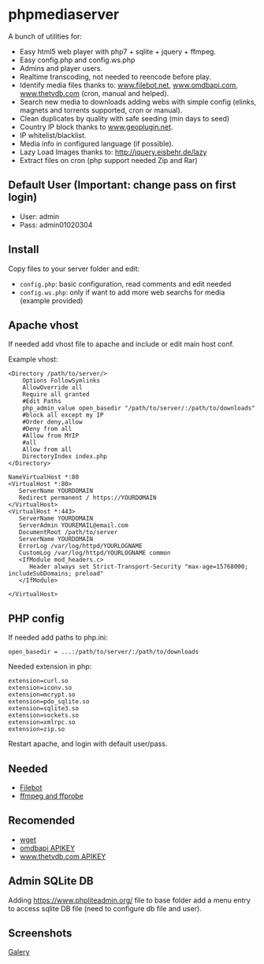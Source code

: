 # phpmediaserver
A bunch of utilities for:
 - Easy html5 web player with php7 + sqlite + jquery + ffmpeg.
 - Easy config.php and config.ws.php
 - Admins and player users.
 - Realtime transcoding, not needed to reencode before play.
 - Identify media files thanks to: www.filebot.net, www.omdbapi.com, www.thetvdb.com (cron, manual and helped).
 - Search new media to downloads adding webs with simple config (elinks, magnets and torrents supported, cron or manual).
 - Clean duplicates by quality with safe seeding (min days to seed)
 - Country IP block thanks to www.geoplugin.net.
 - IP whitelist/blacklist.
 - Media info in configured language (if possible).
 - Lazy Load Images thanks to: http://jquery.eisbehr.de/lazy
 - Extract files on cron (php support needed Zip and Rar)

## Default User (Important: change pass on first login)
 - User: admin
 - Pass: admin01020304
 
## Install
Copy files to your server folder and edit:
 - `config.php`: basic configuration, read comments and edit needed
 - `config.ws.php`: only if want to add more web searchs for media (example provided)

## Apache vhost
If needed add vhost file to apache and include or edit main host conf. 

Example vhost:
```
<Directory /path/to/server/>
    Options FollowSymlinks
    AllowOverride all
    Require all granted
    #Edit Paths
    php_admin_value open_basedir "/path/to/server/:/path/to/downloads"
    #block all except my IP
    #Order deny,allow
    #Deny from all
    #Allow from MYIP
    #all
    Allow from all
    DirectoryIndex index.php
</Directory>

NameVirtualHost *:80
<VirtualHost *:80>
   ServerName YOURDOMAIN
   Redirect permanent / https://YOURDOMAIN
</VirtualHost>
<VirtualHost *:443>
   ServerName YOURDOMAIN
   ServerAdmin YOUREMAIL@email.com
   DocumentRoot /path/to/server
   ServerName YOURDOMAIN
   ErrorLog /var/log/httpd/YOURLOGNAME
   CustomLog /var/log/httpd/YOURLOGNAME common
   <IfModule mod_headers.c>
      Header always set Strict-Transport-Security "max-age=15768000; includeSubDomains; preload"
   </IfModule>

</VirtualHost>
```

## PHP config

If needed add paths to php.ini:
```
open_basedir = ...:/path/to/server/:/path/to/downloads
```

Needed extension in php:
```
extension=curl.so
extension=iconv.so
extension=mcrypt.so
extension=pdo_sqlite.so
extension=sqlite3.so
extension=sockets.so
extension=xmlrpc.so
extension=zip.so
```

Restart apache, and login with default user/pass.

## Needed
 - [Filebot](https://www.filebot.net)
 - [ffmpeg and ffprobe](https://ffmpeg.org/)
 
## Recomended
 - [wget](https://www.gnu.org/software/wget/)
 - [omdbapi APIKEY](https://www.omdbapi.com)
 - [www.thetvdb.com APIKEY](https://www.thetvdb.com)

## Admin SQLite DB

Adding https://www.phpliteadmin.org/ file to base folder add a menu entry to access sqlite DB file (need to configure db file and user).

## Screenshots

[Galery](https://postimg.org/gallery/k0qi1t9y/)
